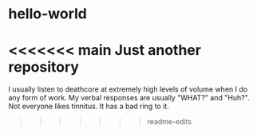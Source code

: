 # hello-world

<<<<<<< main
Just another repository
=======

I usually listen to deathcore at extremely high levels of volume when I do any form of work.
My verbal responses are usually "WHAT?" and "Huh?".
Not everyone likes tinnitus.
It has a bad ring to it.
 
>>>>>>> readme-edits